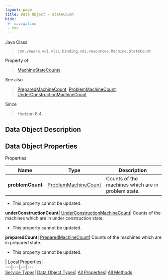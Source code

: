 ```yaml
---
layout: page
title: Data Object - StateCount
hide:
 #- navigation
 - toc
---
```






Java Class  
> `com.vmware.vdi.vlsi.binding.vdi.resources.Machine.StateCount`

Property of  
> [MachineStateCounts](vdi.resources.Machine.MachineStateCounts.md#field_detail)

See also  
> [PreparedMachineCount](vdi.resources.Machine.PreparedMachineCount.md), [ProblemMachineCount](vdi.resources.Machine.ProblemMachineCount.md), [UnderConstructionMachineCount](vdi.resources.Machine.UnderConstructionMachineCount.md)

Since  
> Horizon 8.4


## Data Object Description 

## Data Object Properties

Properties

Name |  Type |  Description   
---|---|---  
**problemCount**| [ProblemMachineCount](vdi.resources.Machine.ProblemMachineCount.md)|  Counts of the machines which are in problem state.   


 * This property cannot be updated.

  
**underConstructionCount**| [UnderConstructionMachineCount](vdi.resources.Machine.UnderConstructionMachineCount.md)|  Counts of the machines which are in under construction state.   


 * This property cannot be updated.

  
**preparedCount**| [PreparedMachineCount](vdi.resources.Machine.PreparedMachineCount.md)|  Counts of the machines which are in prepared state.   


 * This property cannot be updated.

  
  
  
 | Local Properties|   
---|---|---|---  
[Service Types](index-mo_types.md)| [Data Object Types](index-do_types.md)| [All Properties](index-properties.md)| [All Methods](index-methods.md)  
  
  

